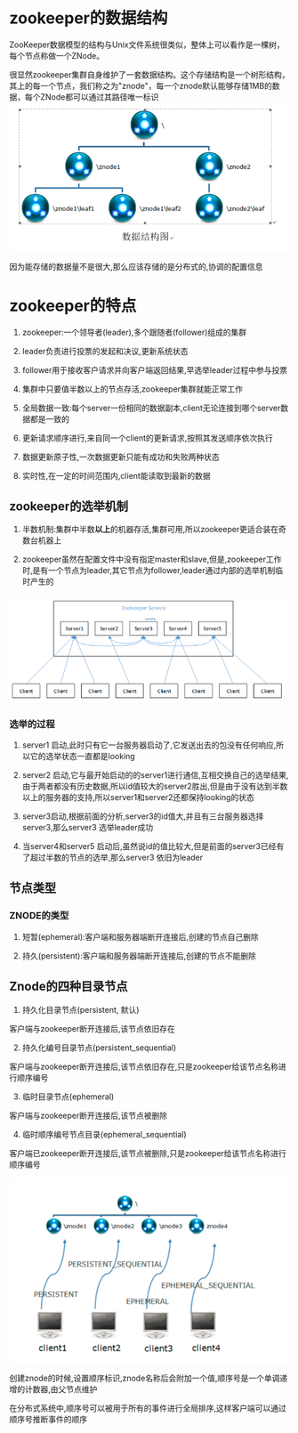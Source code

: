 # zookeeper的数据结构
ZooKeeper数据模型的结构与Unix文件系统很类似，整体上可以看作是一棵树，每个节点称做一个ZNode。

很显然zookeeper集群自身维护了一套数据结构。这个存储结构是一个树形结构，其上的每一个节点，我们称之为"znode"，每一个znode默认能够存储1MB的数据，每个ZNode都可以通过其路径唯一标识
![](images/ec852931de6569f9aaf1be8ee4d29938.png)

因为能存储的数据量不是很大,那么应该存储的是分布式的,协调的配置信息

# zookeeper的特点

1. zookeeper:一个领导者(leader),多个跟随者(follower)组成的集群

2. leader负责进行投票的发起和决议,更新系统状态

3. follower用于接收客户请求并向客户端返回结果,早选举leader过程中参与投票

4. 集群中只要值半数以上的节点存活,zookeeper集群就能正常工作

5. 全局数据一致:每个server一份相同的数据副本,client无论连接到哪个server数据都是一致的

6. 更新请求顺序进行,来自同一个client的更新请求,按照其发送顺序依次执行

7. 数据更新原子性,一次数据更新只能有成功和失败两种状态

8. 实时性,在一定的时间范围内,client能读取到最新的数据

## zookeeper的选举机制

1. 半数机制:集群中半数**以上**的机器存活,集群可用,所以zookeeper更适合装在奇数台机器上

2. zookeeper虽然在配置文件中没有指定master和slave,但是,zookeeper工作时,是有一个节点为leader,其它节点为follower,leader通过内部的选举机制临时产生的

![](images/3b0431e717bbd22380d698164381e286.png)

### 选举的过程

1. server1 启动,此时只有它一台服务器启动了,它发送出去的包没有任何响应,所以它的选举状态一直都是looking

2. server2 启动,它与最开始启动的的server1进行通信,互相交换自己的选举结果,由于两者都没有历史数据,所以id值较大的server2胜出,但是由于没有达到半数以上的服务器的支持,所以server1和server2还都保持looking的状态

3. server3启动,根据前面的分析,server3的id值大,并且有三台服务器选择server3,那么server3 选举leader成功

4. 当server4和server5 启动后,虽然说id的值比较大,但是前面的server3已经有了超过半数的节点的选举,那么server3 依旧为leader

## 节点类型

### ZNODE的类型

1. 短暂(ephemeral):客户端和服务器端断开连接后,创建的节点自己删除

2. 持久(persistent):客户端和服务器端断开连接后,创建的节点不能删除

## Znode的四种目录节点

1. 持久化目录节点(persistent, 默认)

客户端与zookeeper断开连接后,该节点依旧存在

2. 持久化编号目录节点(persistent_sequential)

客户端与zookeeper断开连接后,该节点依旧存在,只是zookeeper给该节点名称进行顺序编号

3. 临时目录节点(ephemeral)

客户端与zookeeper断开连接后,该节点被删除

4. 临时顺序编号节点目录(ephemeral_sequential)

客户端已zookeeper断开连接后,该节点被删除,只是zookeeper给该节点名称进行顺序编号


![](images/289b66aa9d734a75571a2ada90f58c4f.png)

创建znode的时候,设置顺序标识,znode名称后会附加一个值,顺序号是一个单调递增的计数器,由父节点维护

在分布式系统中,顺序号可以被用于所有的事件进行全局排序,这样客户端可以通过顺序号推断事件的顺序